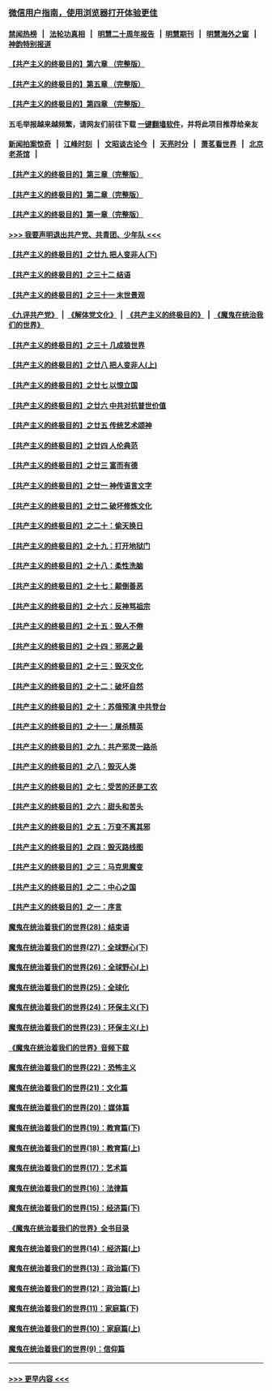 ### [微信用户指南，使用浏览器打开体验更佳](https://github.com/gfw-breaker/banned-news1/blob/master/indexes/wechat-guide.md?t=0)
#### [禁闻热榜](热点新闻.md?t=0)  &nbsp;&nbsp;|&nbsp;&nbsp; [法轮功真相](https://github.com/gfw-breaker/truth/blob/master/README.md?t=0) &nbsp;&nbsp;|&nbsp;&nbsp; [明慧二十周年报告](https://github.com/gfw-breaker/mh-reports/blob/master/README.md?t=0) &nbsp;&nbsp;|&nbsp;&nbsp;[明慧期刊](https://github.com/gfw-breaker/mh-qikan) &nbsp;&nbsp;|&nbsp;&nbsp; [明慧海外之窗](https://github.com/gfw-breaker/mh-news/blob/master/README.md?t=0) &nbsp;&nbsp;|&nbsp;&nbsp; [神韵特别报道](https://github.com/gfw-breaker/mh-news/blob/master/shenyun.md?t=0)
#### [【共产主义的终极目的】第六章 （完整版）](../pages/nsc422/n11428913.md?t=02161844) 
#### [【共产主义的终极目的】第五章 （完整版）](../pages/nsc422/n11428912.md?t=02161844) 
#### [【共产主义的终极目的】第四章 （完整版）](../pages/nsc422/n11428907.md?t=02161844) 
#### 五毛举报越来越频繁，请网友们前往下载 [一键翻墙软件](https://github.com/gfw-breaker/ssr-accounts)，并将此项目推荐给亲友
#### [新闻拍案惊奇](https://github.com/gfw-breaker/banned-news1/blob/master/pages/link4.md) &nbsp;&nbsp;|&nbsp;&nbsp; [江峰时刻](https://github.com/gfw-breaker/banned-news1/blob/master/pages/link4.md) &nbsp;&nbsp;|&nbsp;&nbsp; [文昭谈古论今](https://github.com/gfw-breaker/banned-news1/blob/master/pages/link4.md) &nbsp;&nbsp;|&nbsp;&nbsp; [天亮时分](https://github.com/gfw-breaker/banned-news1/blob/master/pages/link4.md) &nbsp;&nbsp;|&nbsp;&nbsp; [萧茗看世界](https://github.com/gfw-breaker/banned-news1/blob/master/pages/link4.md) &nbsp;&nbsp;|&nbsp;&nbsp; [北京老茶馆](https://github.com/gfw-breaker/banned-news1/blob/master/pages/link4.md) &nbsp;&nbsp;|&nbsp;&nbsp; 
#### [【共产主义的终极目的】第三章（完整版）](../pages/nsc422/n11428848.md?t=02161844) 
#### [【共产主义的终极目的】第二章（完整版）](../pages/nsc422/n11428831.md?t=02161844) 
#### [【共产主义的终极目的】第一章（完整版）](../pages/nsc422/n11417651.md?t=02161844) 
#### [>>> 我要声明退出共产党、共青团、少年队 <<<](https://github.com/begood0513/goodnews/blob/master/quit/letter.md) 
#### [【共产主义的终极目的】之廿九 把人变非人(下)](../pages/nsc422/n11344140.md?t=02161844) 
#### [【共产主义的终极目的】之三十二 结语](../pages/nsc422/n11360535.md?t=02161844) 
#### [【共产主义的终极目的】之三十一 末世景观](../pages/nsc422/n11351129.md?t=02161844) 
#### [《九评共产党》](https://github.com/begood0513/9ping.md/blob/master/README.md) &nbsp;|&nbsp; [《解体党文化》](../../../../jtdwh.md/blob/master/README.md)  &nbsp;|&nbsp; [《共产主义的终极目的》](../../../../gczydzjmd.md/blob/master/README.md) &nbsp;|&nbsp; [《魔鬼在统治我们的世界》](../../../../mgztzwmdsj.md/blob/master/README.md) 
#### [【共产主义的终极目的】之三十 几成狼世界](../pages/nsc422/n11348280.md?t=02161844) 
#### [【共产主义的终极目的】之廿八 把人变非人(上)](../pages/nsc422/n11340492.md?t=02161844) 
#### [【共产主义的终极目的】之廿七 以恨立国](../pages/nsc422/n11336944.md?t=02161844) 
#### [【共产主义的终极目的】之廿六 中共对抗普世价值](../pages/nsc422/n11324785.md?t=02161844) 
#### [【共产主义的终极目的】之廿五 传统艺术颂神](../pages/nsc422/n11296396.md?t=02161844) 
#### [【共产主义的终极目的】之廿四 人伦典范](../pages/nsc422/n11296397.md?t=02161844) 
#### [【共产主义的终极目的】之廿三 富而有德](../pages/nsc422/n11283598.md?t=02161844) 
#### [【共产主义的终极目的】之廿一 神传语言文字](../pages/nsc422/n11263265.md?t=02161844) 
#### [【共产主义的终极目的】之廿二 破坏修炼文化](../pages/nsc422/n11245728.md?t=02161844) 
#### [【共产主义的终极目的】之二十：偷天换日](../pages/nsc422/n11238846.md?t=02161844) 
#### [【共产主义的终极目的】之十九：打开地狱门](../pages/nsc422/n11206376.md?t=02161844) 
#### [【共产主义的终极目的】之十八：柔性洗脑](../pages/nsc422/n11199994.md?t=02161844) 
#### [【共产主义的终极目的】之十七：颠倒善恶](../pages/nsc422/n11179782.md?t=02161844) 
#### [【共产主义的终极目的】之十六：反神骂祖宗](../pages/nsc422/n11166798.md?t=02161844) 
#### [【共产主义的终极目的】之十五：毁人不倦](../pages/nsc422/n11166792.md?t=02161844) 
#### [【共产主义的终极目的】之十四：邪恶之最](../pages/nsc422/n11150249.md?t=02161844) 
#### [【共产主义的终极目的】之十三：毁灭文化](../pages/nsc422/n11135227.md?t=02161844) 
#### [【共产主义的终极目的】之十二：破坏自然](../pages/nsc422/n11135214.md?t=02161844) 
#### [【共产主义的终极目的】之十：苏俄预演 中共登台](../pages/nsc422/n11118424.md?t=02161844) 
#### [【共产主义的终极目的】之十一：屠杀精英](../pages/nsc422/n11118442.md?t=02161844) 
#### [【共产主义的终极目的】之九：共产邪灵一路杀](../pages/nsc422/n11114139.md?t=02161844) 
#### [【共产主义的终极目的】之八：毁灭人类](../pages/nsc422/n11108503.md?t=02161844) 
#### [【共产主义的终极目的】之七：受苦的还是工农](../pages/nsc422/n11101809.md?t=02161844) 
#### [【共产主义的终极目的】之六：甜头和苦头](../pages/nsc422/n11096971.md?t=02161844) 
#### [【共产主义的终极目的】之五：万变不离其邪](../pages/nsc422/n11091285.md?t=02161844) 
#### [【共产主义的终极目的】之四：毁灭路线图](../pages/nsc422/n11086284.md?t=02161844) 
#### [【共产主义的终极目的】之三：马克思魔变](../pages/nsc422/n11061941.md?t=02161844) 
#### [【共产主义的终极目的】之二：中心之国](../pages/nsc422/n11047728.md?t=02161844) 
#### [【共产主义的终极目的】之一：序言](../pages/nsc422/n11086077.md?t=02161844) 
#### [魔鬼在统治着我们的世界(28)：结束语](../pages/nsc422/n10936246.md?t=02161844) 
#### [魔鬼在统治着我们的世界(27)：全球野心(下)](../pages/nsc422/n10928319.md?t=02161844) 
#### [魔鬼在统治着我们的世界(26)：全球野心(上)](../pages/nsc422/n10900318.md?t=02161844) 
#### [魔鬼在统治着我们的世界(25)：全球化](../pages/nsc422/n10788205.md?t=02161844) 
#### [魔鬼在统治着我们的世界(24)：环保主义(下)](../pages/nsc422/n10695307.md?t=02161844) 
#### [魔鬼在统治着我们的世界(23)：环保主义(上)](../pages/nsc422/n10688613.md?t=02161844) 
#### [《魔鬼在统治着我们的世界》音频下载](../pages/nsc422/n10635553.md?t=02161844) 
#### [魔鬼在统治着我们的世界(22)：恐怖主义](../pages/nsc422/n10614727.md?t=02161844) 
#### [魔鬼在统治着我们的世界(21)：文化篇](../pages/nsc422/n10597706.md?t=02161844) 
#### [魔鬼在统治着我们的世界(20)：媒体篇](../pages/nsc422/n10586579.md?t=02161844) 
#### [魔鬼在统治着我们的世界(19)：教育篇(下)](../pages/nsc422/n10564808.md?t=02161844) 
#### [魔鬼在统治着我们的世界(18)：教育篇(上)](../pages/nsc422/n10526970.md?t=02161844) 
#### [魔鬼在统治着我们的世界(17)：艺术篇](../pages/nsc422/n10499093.md?t=02161844) 
#### [魔鬼在统治着我们的世界(16)：法律篇](../pages/nsc422/n10485969.md?t=02161844) 
#### [魔鬼在统治着我们的世界(15)：经济篇(下)](../pages/nsc422/n10469975.md?t=02161844) 
#### [《魔鬼在统治着我们的世界》全书目录](../pages/nsc422/n10464261.md?t=02161844) 
#### [魔鬼在统治着我们的世界(14)：经济篇(上)](../pages/nsc422/n10457370.md?t=02161844) 
#### [魔鬼在统治着我们的世界(13)：政治篇(下)](../pages/nsc422/n10448270.md?t=02161844) 
#### [魔鬼在统治着我们的世界(12)：政治篇(上)](../pages/nsc422/n10444576.md?t=02161844) 
#### [魔鬼在统治着我们的世界(11)：家庭篇(下)](../pages/nsc422/n10440961.md?t=02161844) 
#### [魔鬼在统治着我们的世界(10)：家庭篇(上)](../pages/nsc422/n10435448.md?t=02161844) 
#### [魔鬼在统治着我们的世界(9)：信仰篇](../pages/nsc422/n10432159.md?t=02161844) 

----
#### [ >>> 更早内容 <<< ](../indexes/nsc422-earlier.md)
